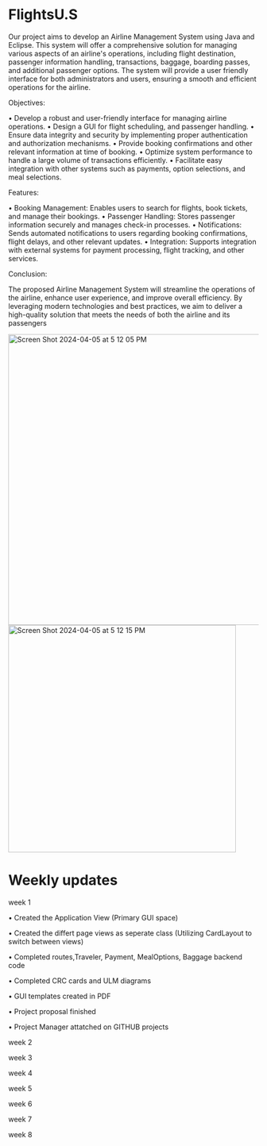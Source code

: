 # FlightsU.S
Our project aims to develop an Airline Management System using Java and Eclipse. This system will offer a comprehensive solution for managing various aspects of an airline's operations, including flight destination, passenger information handling, transactions, baggage, boarding passes, and additional passenger options. The system will provide a user friendly interface for both administrators and users, ensuring a smooth and efficient operations for the airline.

Objectives:

• Develop a robust and user-friendly interface for managing airline operations.
• Design a GUI for flight scheduling, and passenger handling.
• Ensure data integrity and security by implementing proper authentication and authorization mechanisms.
• Provide booking confirmations and other relevant information at time of booking.
• Optimize system performance to handle a large volume of transactions efficiently.
• Facilitate easy integration with other systems such as payments, option selections, and meal selections.

Features:

• Booking Management: Enables users to search for flights, book tickets, and manage their bookings.
• Passenger Handling: Stores passenger information securely and manages check-in processes.
• Notifications: Sends automated notifications to users regarding booking confirmations, flight delays, and other relevant updates.
• Integration: Supports integration with external systems for payment processing, flight tracking, and other services.

Conclusion:

The proposed Airline Management System will streamline the operations of the airline, enhance user experience, and improve overall efficiency. By leveraging modern technologies and best practices, we aim to deliver a high-quality solution that meets the needs of both the airline and its passengers


<img width="586" alt="Screen Shot 2024-04-05 at 5 12 05 PM" src="https://github.com/Estebansito1/FlightsU.S/assets/164387242/93300bd6-f99f-4c6d-b391-d6b23a9489fe">


<img width="458" alt="Screen Shot 2024-04-05 at 5 12 15 PM" src="https://github.com/Estebansito1/FlightsU.S/assets/164387242/35efd9ac-9571-4c07-a4af-8baed3119695">


# Weekly updates

week 1

• Created the Application View (Primary GUI space)

• Created the differt page views as seperate class (Utilizing CardLayout to switch between views)

• Completed routes,Traveler, Payment, MealOptions, Baggage backend code

• Completed CRC cards and ULM diagrams

• GUI templates created in PDF

• Project proposal finished

• Project Manager attatched on GITHUB projects


week 2

week 3

week 4

week 5

week 6

week 7

week 8
